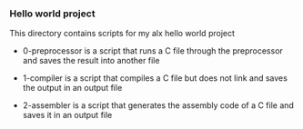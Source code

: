 ### Hello world project

This directory contains scripts for my alx hello world project

- 0-preprocessor is a script that runs a C file through the preprocessor and saves the result into another file

- 1-compiler is a script that compiles a C file but does not link and saves the output in an output file

- 2-assembler is a script that generates the assembly code of a C file and saves it in an output file

